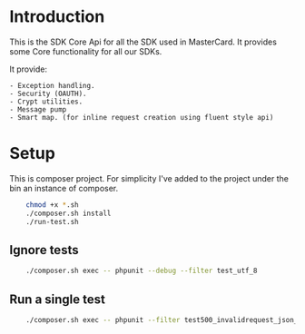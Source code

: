 # Introduction

This is the SDK Core Api for all the SDK used in MasterCard. 
It provides some Core functionality for all our SDKs.

It provide:
	
	- Exception handling.
	- Security (OAUTH).
	- Crypt utilities.
	- Message pump
	- Smart map. (for inline request creation using fluent style api)

# Setup
This is composer project.
For simplicity I've added to the project under the bin an instance of composer.

~~~bash
	chmod +x *.sh
	./composer.sh install
	./run-test.sh
~~~

## Ignore tests

~~~bash
	./composer.sh exec -- phpunit --debug --filter test_utf_8
~~~

## Run a single test

~~~bash
	./composer.sh exec -- phpunit --filter test500_invalidrequest_json_native
~~~
